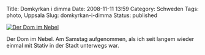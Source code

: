 Title: Domkyrkan i dimma
Date: 2008-11-11 13:59
Category: Schweden
Tags: photo, Uppsala
Slug: domkyrkan-i-dimma
Status: published

[![Der Dom im
Nebel](/pic/kyrkaidimma_s.jpg "Der Dom im Nebel")](/pic/kyrkaidimma_l.jpg)

Der Dom im Nebel. Am Samstag aufgenommen, als ich seit langem wieder
einmal mit Stativ in der Stadt unterwegs war.

